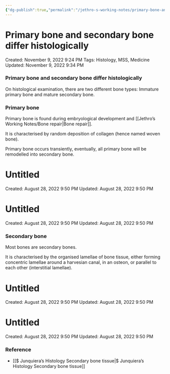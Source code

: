 ```yaml
---
{"dg-publish":true,"permalink":"/jethro-s-working-notes/primary-bone-and-secondary-bone-differ-histologica/","dgPassFrontmatter":true}
---
```



# Primary bone and secondary bone differ histologically

Created: November 9, 2022 9:24 PM
Tags: Histology, MSS, Medicine
Updated: November 9, 2022 9:34 PM

### Primary bone and secondary bone differ histologically

On histological examination, there are two different bone types: Immature primary bone and mature secondary bone.

### Primary bone

Primary bone is found during embryological development and [[Jethro’s Working Notes/Bone repair\|Bone repair]].

It is characterised by random deposition of collagen (hence named woven bone).

Primary bone occurs transiently, eventually, all primary bone will be remodelled into secondary bone.


<div class="transclusion internal-embed is-loaded"><div class="markdown-embed">





# Untitled

Created: August 28, 2022 9:50 PM
Updated: August 28, 2022 9:50 PM

</div></div>



<div class="transclusion internal-embed is-loaded"><div class="markdown-embed">





# Untitled

Created: August 28, 2022 9:50 PM
Updated: August 28, 2022 9:50 PM

</div></div>


### Secondary bone

Most bones are secondary bones.

It is characterised by the organised lamellae of bone tissue, either forming concentric lamellae around a harvesian canal, in an osteon, or parallel to each other (interstitial lamellae).


<div class="transclusion internal-embed is-loaded"><div class="markdown-embed">





# Untitled

Created: August 28, 2022 9:50 PM
Updated: August 28, 2022 9:50 PM

</div></div>



<div class="transclusion internal-embed is-loaded"><div class="markdown-embed">





# Untitled

Created: August 28, 2022 9:50 PM
Updated: August 28, 2022 9:50 PM

</div></div>


### Reference

- [[$ Junquiera’s Histology  Secondary bone tissue\|$ Junquiera’s Histology  Secondary bone tissue]]
